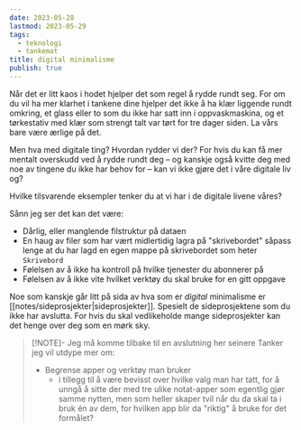 ```yaml
---
date: 2023-05-28
lastmod: 2023-05-29
tags:
  - teknologi
  - tankemat
title: digital minimalisme
publish: true
---
```


Når det er litt kaos i hodet hjelper det som regel å rydde rundt seg. For om du vil ha mer klarhet i tankene dine hjelper det ikke å ha klær liggende rundt omkring, et glass eller to som du ikke har satt inn i oppvaskmaskina, og et tørkestativ med klær som strengt talt var tørt for tre dager siden. La vårs bare være ærlige på det.

Men hva med digitale ting? Hvordan rydder vi der? For hvis du kan få mer mentalt overskudd ved å rydde rundt deg – og kanskje også kvitte deg med noe av tingene du ikke har behov for – kan vi ikke gjøre det i våre digitale liv og?

Hvilke tilsvarende eksempler tenker du at vi har i de digitale livene våres?

Sånn jeg ser det kan det være:
- Dårlig, eller manglende filstruktur på dataen
- En haug av filer som har vært midlertidig lagra på "skrivebordet" såpass lenge at du har lagd en egen mappe på skrivebordet som heter `Skrivebord`
- Følelsen av å ikke ha kontroll på hvilke tjenester du abonnerer på
- Følelsen av å ikke vite hvilket verktøy du skal bruke for en gitt oppgave

Noe som kanskje går litt på sida av hva som er *digital* minimalisme er [[notes/sideprosjekter|sideprosjekter]]. Spesielt de sideprosjektene som du ikke har avslutta. For hvis du skal vedlikeholde mange sideprosjekter kan det henge over deg som en mørk sky.

> [!NOTE]- Jeg må komme tilbake til en avslutning her seinere
> Tanker jeg vil utdype mer om:
> - Begrense apper og verktøy man bruker
> 	- i tillegg til å være bevisst over hvilke valg man har tatt, for å unngå å sitte der med tre ulike notat-apper som egentlig gjør samme nytten, men som heller skaper tvil når du da skal ta i bruk én av dem, for hvilken app blir da "riktig" å bruke for det formålet?
